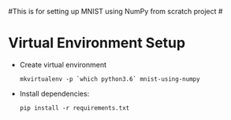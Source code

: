 #This is for setting up MNIST using NumPy from scratch project #



# Virtual Environment Setup
-   Create virtual environment

        mkvirtualenv -p `which python3.6` mnist-using-numpy
 

-   Install dependencies: 
    
        pip install -r requirements.txt 
